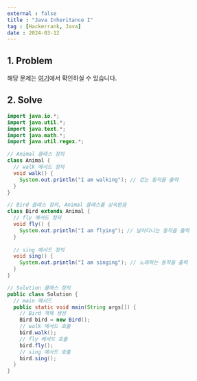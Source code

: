 ```yaml
---
external : false
title : "Java Inheritance I"
tag : [Hackerrank, Java]
date : 2024-03-12
---
```


## 1. Problem

해당 문제는 [여기](https://www.hackerrank.com/challenges/java-inheritance-1/problem?isFullScreen=true)에서 확인하실 수 있습니다.

## 2. Solve

```java
import java.io.*;
import java.util.*;
import java.text.*;
import java.math.*;
import java.util.regex.*;

// Animal 클래스 정의
class Animal {
  // walk 메서드 정의
  void walk() {
    System.out.println("I am walking"); // 걷는 동작을 출력
  }
}

// Bird 클래스 정의, Animal 클래스를 상속받음
class Bird extends Animal {
  // fly 메서드 정의
  void fly() {
    System.out.println("I am flying"); // 날아다니는 동작을 출력
  }
  
  // sing 메서드 정의
  void sing() {
    System.out.println("I am singing"); // 노래하는 동작을 출력
  }
}

// Solution 클래스 정의
public class Solution {
  // main 메서드
  public static void main(String args[]) {
    // Bird 객체 생성
    Bird bird = new Bird();
    // walk 메서드 호출
    bird.walk();
    // fly 메서드 호출
    bird.fly();
    // sing 메서드 호출
    bird.sing();
  }
}
```
